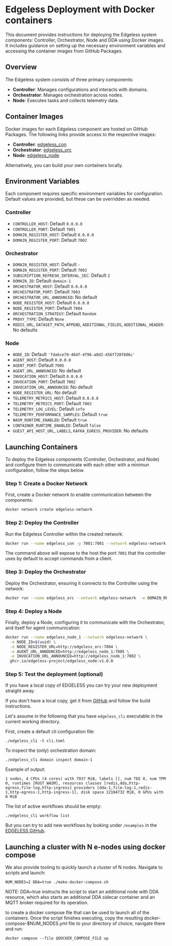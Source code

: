 # Edgeless Deployment with Docker containers

This document provides instructions for deploying the Edgeless system
components: Controller, Orchestrator, Node and DDA using Docker images. It
includes guidance on setting up the necessary environment variables and
accessing the container images from GitHub Packages.


## Overview

The Edgeless system consists of three primary components:

- **Controller**: Manages configurations and interacts with domains.
- **Orchestrator**: Manages orchestration across nodes.
- **Node**: Executes tasks and collects telemetry data.

## Container Images

Docker images for each Edgeless component are hosted on GitHub Packages. The
following links provide access to the respective images:

- **Controller**:
  [edgeless_con](https://github.com/edgeless-project/edgeless/pkgs/container/edgeless_con)
- **Orchestrator**:
  [edgeless_orc](https://github.com/edgeless-project/edgeless/pkgs/container/edgeless_orc)
- **Node**:
  [edgeless_node](https://github.com/edgeless-project/edgeless/pkgs/container/edgeless_node)

Alternatively, you can build your own containers locally.

## Environment Variables

Each component requires specific environment variables for configuration.
Default values are provided, but these can be overridden as needed.

### Controller

- `CONTROLLER_HOST`: Default `0.0.0.0`
- `CONTROLLER_PORT`: Default `7001`
- `DOMAIN_REGISTER_HOST`: Default `0.0.0.0`
- `DOMAIN_REGISTER_PORT`: Default `7002`

### Orchestrator

- `DOMAIN_REGISTER_HOST`: Default `-`
- `DOMAIN_REGISTER_PORT`: Default `7002`
- `SUBSCRIPTION_REFRESH_INTERVAL_SEC`: Default `2`
- `DOMAIN_ID`: Default `domain-1`
- `ORCHESTRATOR_HOST`: Default `0.0.0.0`
- `ORCHESTRATOR_PORT`: Default `7003`
- `ORCHESTRATOR_URL_ANNOUNCED`: No default
- `NODE_REGISTER_HOST`: Default `0.0.0.0`
- `NODE_REGISTER_PORT`: Default `7004`
- `ORCHESTRATION_STRATEGY`: Default `Random`
- `PROXY_TYPE`: Default `None`
- `REDIS_URL`, `DATASET_PATH`, `APPEND`, `ADDITIONAL_FIELDS`,
  `ADDITIONAL_HEADER`: No defaults

### Node

- `NODE_ID`: Default `'fda6ce79-46df-4f96-a0d2-456f720f606c'`
- `AGENT_HOST`: Default `0.0.0.0`
- `AGENT_PORT`: Default `7005`
- `AGENT_URL_ANNOUNCED`: No default
- `INVOCATION_HOST`: Default `0.0.0.0`
- `INVOCATION_PORT`: Default `7002`
- `INVOCATION_URL_ANNOUNCED`: No default
- `NODE_REGISTER_URL`: No default
- `TELEMETRY_METRICS_HOST`: Default `0.0.0.0`
- `TELEMETRY_METRICS_PORT`: Default `7003`
- `TELEMETRY_LOG_LEVEL`: Default `info`
- `TELEMETRY_PERFORMANCE_SAMPLES`: Default `true`
- `WASM_RUNTIME_ENABLED`: Default `true`
- `CONTAINER_RUNTIME_ENABLED`: Default `false`
- `GUEST_API_HOST_URL`, `LABELS`, `KAFKA_EGRESS_PROVIDER`: No defaults

## Launching Containers

To deploy the Edgeless components (Controller, Orchestrator, and Node) and
configure them to communicate with each other with a minimun configuration,
follow the steps below. 

### Step 1: Create a Docker Network

First, create a Docker network to enable communication between the components:

```bash
docker network create edgeless-network
```

### Step 2: Deploy the Controller

Run the Edgeless Controller within the created network:

```bash
docker run --name edgeless_con -p 7001:7001 --network edgeless-network ghcr.io/edgeless-project/edgeless_con:v1.0.0
```

The command above will expose to the host the port `7001` that the controller
uses by default to accept commands from a client.

### Step 3: Deploy the Orchestrator

Deploy the Orchestrator, ensuring it connects to the Controller using the
network:

```bash
docker run --name edgeless_orc --network edgeless-network  -e DOMAIN_REGISTER_HOST=edgeless_con -e ORCHESTRATOR_URL_ANNOUNCED=http://edgeless_orc:7003 ghcr.io/edgeless-project/edgeless_orc:v1.0.0
```

### Step 4: Deploy a Node

Finally, deploy a Node, configuring it to communicate with the Orchestrator, and
itself for agent communication:

```bash
docker run --name edgeless_node_1 --network edgeless-network \
  -e NODE_ID=$(uuid) \
  -e NODE_REGISTER_URL=http://edgeless_orc:7004 \
  -e AGENT_URL_ANNOUNCED=http://edgeless_node_1:7005 \
  -e INVOCATION_URL_ANNOUNCED=http://edgeless_node_1:7002 \
  ghcr.io/edgeless-project/edgeless_node:v1.0.0
```

### Step 5: Test the deployment (optional)

If you have a local copy of EDGELESS you can try your new deployment straight
away.

If you don't have a local copy, get it from
[GitHub](https://github.com/edgeless-project/edgeless/) and follow the build
instructions.

Let's assume in the following that you have `edgeless_cli` executable in the
current working directory.

First, create a default cli configuration file:

```shell
./edgeless_cli -t cli.toml
```

To inspect the (only) orchestration domain:

```shell
./edgeless_cli domain inspect domain-1
```

Example of output:

```
1 nodes, 4 CPUs (4 cores) with 7937 MiB, labels [], num TEE 0, num TPM 0, runtimes [RUST_WASM], resources classes [redis,dda,http-egress,file-log,http-ingress] providers [dda-1,file-log-1,redis-1,http-egress-1,http-ingress-1], disk space 12104732 MiB, 0 GPUs with 0 MiB
```

The list of active workflows should be empty:

```shell
./edgeless_cli workflow list
```

But you can try to add new workflows by looking under `/examples` in the
[EDGELESS
GitHub](https://github.com/edgeless-project/edgeless/tree/main/examples).

## Launching a cluster with N e-nodes using docker compose

We also provide tooling to quickly launch a cluster of N nodes. Navigate to
scripts and launch:
```shell
NUM_NODES=2 DDA=true ./make-docker-compose.sh
``` 

NOTE: DDA=true instructs the script to start an additional node with DDA
resource, which also starts an additional DDA sidecar container and an MQTT
broker required for its operation.

to create a docker compose file that can be used to launch all of the
containers. Once the script finishes executing, copy the resulting
docker-compose-$NUM_NODES.yml file to your directory of choice, navigate there
and run:
```shell
docker compose --file $DOCKER_COMPOSE_FILE up
```
